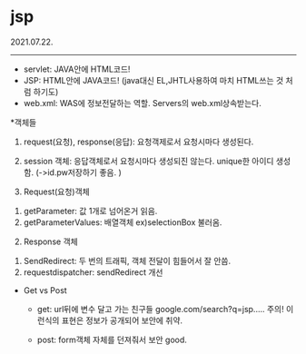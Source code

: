 # jsp
2021.07.22.
___

* servlet: JAVA안에 HTML코드!
* JSP: HTML안에 JAVA코드! (java대신 EL,JHTL사용하여 마치 HTML쓰는 것 처럼 하기도)
* web.xml: WAS에 정보전달하는 역할. Servers의 web.xml상속받는다.

*객체들
1. request(요청), response(응답): 요청객제로서 요청시마다 생성된다. 
2. session 객체: 응답객체로서 요청시마다 생성되진 않는다. unique한 아이디 생성함. (->id.pw저장하기 좋음. )

1. Request(요청)객체
  1) getParameter: 값 1개로 넘어온거 읽음. 
  2) getParameterValues: 배열객체 ex)selectionBox 불러옴.
2. Response 객체
  1) SendRedirect: 두 번의 트래픽, 객체 전달이 힘들어서 잘 안씀. 
  1) requestdispatcher: sendRedirect 개선
  
* Get vs Post
  - get: url뒤에 변수 달고 가는 친구들
        google.com/search?q=jsp.....
        주의! 이런식의 표현은 정보가 공개되어 보안에 취약.
        
  - post: form객체 자체를 던져줘서 보안 good.
  
  
  
  


